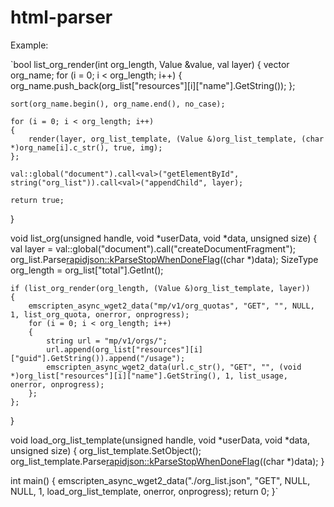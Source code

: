 ﻿# html-parser
Example:

`bool list_org_render(int org_length, Value &value, val layer)
{
    vector<string> org_name;
    for (i = 0; i < org_length; i++)
    {
        org_name.push_back(org_list["resources"][i]["name"].GetString());
    };

    sort(org_name.begin(), org_name.end(), no_case);

    for (i = 0; i < org_length; i++)
    {
        render(layer, org_list_template, (Value &)org_list_template, (char *)org_name[i].c_str(), true, img);
    };

    val::global("document").call<val>("getElementById", string("org_list")).call<val>("appendChild", layer);

    return true;
}

void list_org(unsigned handle, void *userData, void *data, unsigned size)
{
    val layer = val::global("document").call<val>("createDocumentFragment");
    org_list.Parse<rapidjson::kParseStopWhenDoneFlag>((char *)data);
    SizeType org_length = org_list["total"].GetInt();

    if (list_org_render(org_length, (Value &)org_list_template, layer))
    {
        emscripten_async_wget2_data("mp/v1/org_quotas", "GET", "", NULL, 1, list_org_quota, onerror, onprogress);
        for (i = 0; i < org_length; i++)
        {
            string url = "mp/v1/orgs/";
            url.append(org_list["resources"][i]["guid"].GetString()).append("/usage");
            emscripten_async_wget2_data(url.c_str(), "GET", "", (void *)org_list["resources"][i]["name"].GetString(), 1, list_usage, onerror, onprogress);
        };
    };
}

void load_org_list_template(unsigned handle, void *userData, void *data, unsigned size)
{
    org_list_template.SetObject();
    org_list_template.Parse<rapidjson::kParseStopWhenDoneFlag>((char *)data);
}

int main()
{
    emscripten_async_wget2_data("./org_list.json", "GET", NULL, NULL, 1, load_org_list_template, onerror, onprogress);
    return 0;
}`
